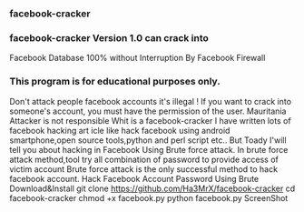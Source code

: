### facebook-cracker
### facebook-cracker Version 1.0 can crack into
Facebook Database 100% without Interruption By Facebook Firewall
### This program is for educational purposes only.
Don't attack people facebook accounts it's illegal !
If you want to crack into someone's account, you must have the permission of the user.
Mauritania Attacker is not responsible
Whit is a facebook-cracker
I have written lots of facebook hacking art icle like hack facebook using android smartphone,open source tools,python and perl script etc.. But Toady I'will tell you about hacking in Facebook Using Brute force attack.
In brute force attack method,tool try all combination of password to provide access of victim account Brute force attack is the only successful method to hack facebook account. Hack Facebook Account Password Using Brute
Download&Install
git clone https://github.com/Ha3MrX/facebook-cracker
cd facebook-cracker
chmod +x facebook.py
python facebook.py
ScreenShot

